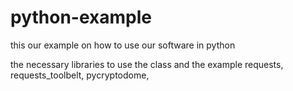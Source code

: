 # python-example
this our example on how to use our software in python 


the necessary libraries to use the class and the example 
requests,
requests_toolbelt,
pycryptodome,
